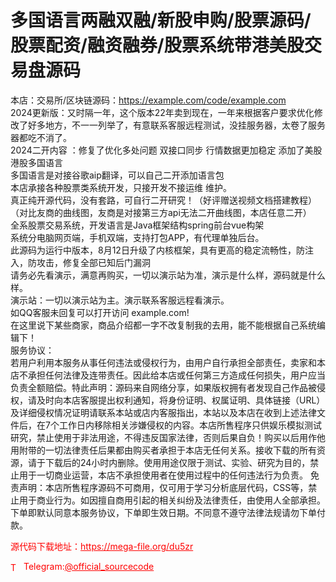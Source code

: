 # 多国语言两融双融/新股申购/股票源码/股票配资/融资融券/股票系统带港美股交易盘源码

本店：交易所/区块链源码：https://example.com/code/example.com<br>2024更新版：又时隔一年，这个版本22年卖到现在，一年来根据客户要求优化修改了好多地方，不一一列举了，有意联系客服远程测试，没挂服务器，太卷了服务器都吃不消了。<br>2024二开内容 ：修复了优化多处问题 双接口同步 行情数据更加稳定 添加了美股港股多国语言<br>多国语言是对接谷歌aip翻译，可以自己二开添加语言包<br>本店承接各种股票类系统开发，只接开发不接运维 维护。<br>真正纯开源代码，没有套路，可自行二开研究！（好评赠送视频文档搭建教程）<br>（对比友商的曲线图，友商是对接第三方api无法二开曲线图，本店任意二开）<br>全系股票交易系统，开发语言是Java框架结构spring前台vue构架<br>系统分电脑网页端，手机双端，支持打包APP，有代理单独后台。<br>此源码为运行中版本，8月12日升级了内核框架，具有更高的稳定流畅性，防注入，防攻击，修复全部已知后门漏洞<br>请务必先看演示，满意再购买，一切以演示站为准，演示是什么样，源码就是什么样。<br>演示站：一切以演示站为主。演示联系客服远程看演示。<br>如QQ客服未回复可以打开访问 example.com!<br>在这里说下某些商家，商品介绍都一字不改复制我的去用，能不能根据自己系统编辑下！<br>服务协议：<br>若用户利用本服务从事任何违法或侵权行为，由用户自行承担全部责任，卖家和本店不承担任何法律及连带责任。因此给本店或任何第三方造成任何损失，用户应当负责全额赔偿。特此声明：源码来自网络分享，如果版权拥有者发现自己作品被侵权，请及时向本店客服提出权利通知，将身份证明、权属证明、具体链接（URL）及详细侵权情况证明请联系本站或店内客服指出，本站以及本店在收到上述法律文件后，在7个工作日内移除相关涉嫌侵权的内容。本店所售程序只供娱乐模拟测试研究，禁止使用于非法用途，不得违反国家法律，否则后果自负！购买以后用作他用附带的一切法律责任后果都由购买者承担于本店无任何关系。接收下载的所有资源，请于下载后的24小时内删除。使用用途仅限于测试、实验、研究为目的，禁止用于一切商业运营，本店不承担使用者在使用过程中的任何违法行为负责。 免责声明：本店所售程序源码不可商用，仅可用于学习分析底层代码，CSS等，禁止用于商业行为。如因擅自商用引起的相关纠纷及法律责任，由使用人全部承担。下单即默认同意本服务协议，下单即生效日期。不同意不遵守法律法规请勿下单付款。<br>


<p style="color: red;">源代码下载地址：<a href="https://mega-file.org/du5zr" style="color: red;">https://mega-file.org/du5zr</a></p><p style="color: red;"><img src="https://cdn-icons-png.flaticon.com/512/2111/2111646.png" alt="Telegram Icon" style="width: 16px; vertical-align: middle; margin-right: 5px;">Telegram:<a href="https://t.me/official_sourcecode" style="color: red;">@official_sourcecode</a></p>